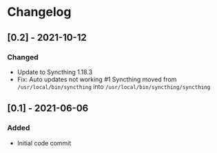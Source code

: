 # Changelog

## [0.2] - 2021-10-12

### Changed

- Update to Syncthing 1.18.3
- Fix: Auto updates not working #1
  Syncthing moved from `/usr/local/bin/syncthing` into `/usr/local/bin/syncthing/syncthing`

## [0.1] - 2021-06-06

### Added

- Initial code commit